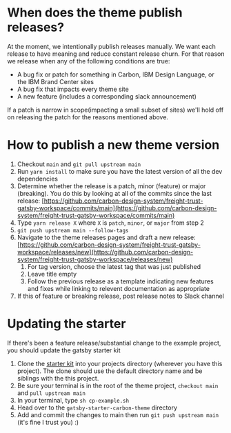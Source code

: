 # When does the theme publish releases?

At the moment, we intentionally publish releases manually. We want each release
to have meaning and reduce constant release churn. For that reason we release
when any of the following conditions are true:

- A bug fix or patch for something in Carbon, IBM Design Language, or the IBM
  Brand Center sites
- A bug fix that impacts every theme site
- A new feature (includes a corresponding slack announcement)

If a patch is narrow in scope(impacting a small subset of sites) we'll hold off
on releasing the patch for the reasons mentioned above.

# How to publish a new theme version

1. Checkout `main` and `git pull upstream main`
2. Run `yarn install` to make sure you have the latest version of all the dev
   dependencies
3. Determine whether the release is a patch, minor (feature) or major
   (breaking). You do this by looking at all of the commits since the last
   release:
   [https://github.com/carbon-design-system/freight-trust-gatsby-workspace/commits/main](https://github.com/carbon-design-system/freight-trust-gatsby-workspace/commits/main)
4. Type `yarn release X` where `X` is `patch`, `minor`, or `major` from step 2
5. `git push upstream main --follow-tags`
6. Navigate to the theme releases pages and draft a new release:
   [https://github.com/carbon-design-system/freight-trust-gatsby-workspace/releases/new](https://github.com/carbon-design-system/freight-trust-gatsby-workspace/releases/new)
   1. For tag version, choose the latest tag that was just published
   2. Leave title empty
   3. Follow the previous release as a template indicating new features and
      fixes while linking to relevent documentation as appropriate
7. If this of feature or breaking release, post release notes to Slack channel

# Updating the starter

If there's been a feature release/substantial change to the example project, you
should update the gatsby starter kit

1. Clone the
   [starter kit](https://github.com/carbon-design-system/gatsby-starter-carbon-theme)
   into your projects directory (wherever you have this project). The clone
   should use the default directory name and be siblings with the this project.
1. Be sure your terminal is in the root of the theme project, `checkout main`
   and `pull upstream main`
1. In your terminal, type `sh cp-example.sh`
1. Head over to the `gatsby-starter-carbon-theme` directory
1. Add and commit the changes to main then run `git push upstream main` (it's
   fine I trust you) :)
